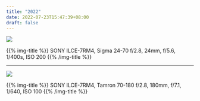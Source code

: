 ```yaml
---
title: "2022"
date: 2022-07-23T15:47:39+08:00
draft: false
---
```


<style>
.content img {
  max-width:100%;
}
</style>


![](http://cdn.huanglei.co/DSC08916-01-01-01.jpeg)

{{% img-title %}}
SONY ILCE-7RM4, Sigma 24-70 f/2.8, 24mm, f/5.6, 1/400s, ISO 200
{{% /img-title %}}

---
![](http://cdn.huanglei.co/DSC08769-01-01.jpeg)

{{% img-title %}}
SONY ILCE-7RM4, Tamron 70-180 f/2.8, 180mm, f/7.1, 1/640, ISO 100
{{% /img-title %}}
